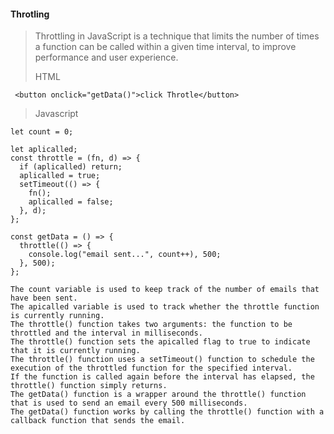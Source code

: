 #### Throtling
> Throttling in JavaScript is a technique that limits the number of times a function can be called within a given time interval, to improve performance and user experience.
>
> HTML
```
 <button onclick="getData()">click Throtle</button>
```
> Javascript
```
let count = 0;

let aplicalled;
const throttle = (fn, d) => {
  if (aplicalled) return;
  aplicalled = true;
  setTimeout(() => {
    fn();
    aplicalled = false;
  }, d);
};

const getData = () => {
  throttle(() => {
    console.log("email sent...", count++), 500;
  }, 500);
};

```
```
The count variable is used to keep track of the number of emails that have been sent.
The apicalled variable is used to track whether the throttle function is currently running.
The throttle() function takes two arguments: the function to be throttled and the interval in milliseconds.
The throttle() function sets the apicalled flag to true to indicate that it is currently running.
The throttle() function uses a setTimeout() function to schedule the execution of the throttled function for the specified interval.
If the function is called again before the interval has elapsed, the throttle() function simply returns.
The getData() function is a wrapper around the throttle() function that is used to send an email every 500 milliseconds.
The getData() function works by calling the throttle() function with a callback function that sends the email.
```
